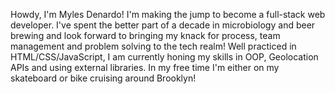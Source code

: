 Howdy, I'm Myles Denardo! I'm making the jump to become a full-stack web developer. I've spent the better part of a decade in microbiology and beer brewing and look forward to bringing my knack for process, team management and problem solving to the tech realm! Well practiced in HTML/CSS/JavaScript, I am currently honing my skills in OOP, Geolocation APIs and using external libraries. In my free time I'm either on my skateboard or bike cruising around Brooklyn! 

<!---
mylesdenardo/mylesdenardo is a ✨ special ✨ repository because its `README.md` (this file) appears on your GitHub profile.
You can click the Preview link to take a look at your changes.
--->

